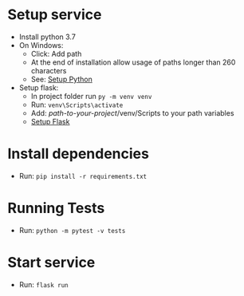 # Setup service
- Install python 3.7
- On Windows:
  - Click: Add path
  - At the end of installation allow usage of paths longer than 260 characters
  - See: [Setup Python](https://docs.python.org/3/using/windows.html)
- Setup flask:
  - In project folder run `py -m venv venv`
  - Run: `venv\Scripts\activate`
  - Add: *path-to-your-project*/venv/Scripts to your path variables
  - [Setup Flask](http://flask.pocoo.org/docs/1.0/installation/)

# Install dependencies  
- Run: `pip install -r requirements.txt`

# Running Tests
- Run: `python -m pytest -v tests`

# Start service
- Run: `flask run`
